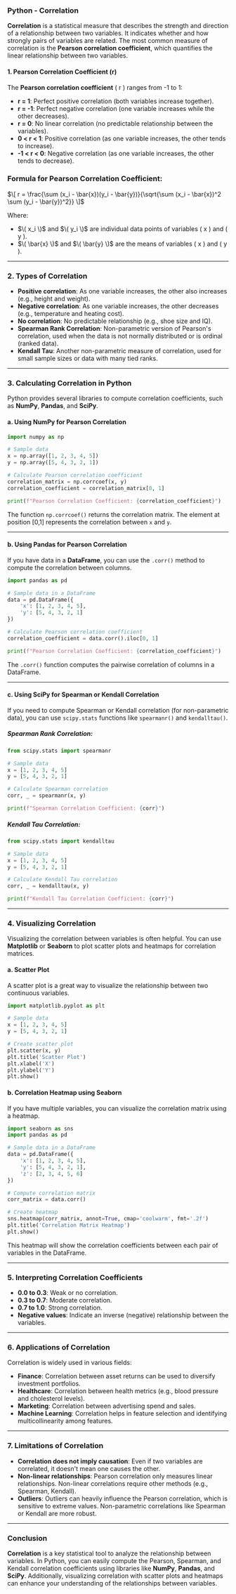 ### Python - Correlation

**Correlation** is a statistical measure that describes the strength and direction of a relationship between two variables. It indicates whether and how strongly pairs of variables are related. The most common measure of correlation is the **Pearson correlation coefficient**, which quantifies the linear relationship between two variables.

#### 1. **Pearson Correlation Coefficient (r)**

The **Pearson correlation coefficient** \( r \) ranges from -1 to 1:
- **r = 1**: Perfect positive correlation (both variables increase together).
- **r = -1**: Perfect negative correlation (one variable increases while the other decreases).
- **r = 0**: No linear correlation (no predictable relationship between the variables).
- **0 < r < 1**: Positive correlation (as one variable increases, the other tends to increase).
- **-1 < r < 0**: Negative correlation (as one variable increases, the other tends to decrease).

### Formula for Pearson Correlation Coefficient:

$\[
r = \frac{\sum (x_i - \bar{x})(y_i - \bar{y})}{\sqrt{\sum (x_i - \bar{x})^2 \sum (y_i - \bar{y})^2}}
\]$

Where:
- $\( x_i \)$ and $\( y_i \)$ are individual data points of variables \( x \) and \( y \).
- $\( \bar{x} \)$ and $\( \bar{y} \)$ are the means of variables \( x \) and \( y \).

---

### 2. **Types of Correlation**

- **Positive correlation**: As one variable increases, the other also increases (e.g., height and weight).
- **Negative correlation**: As one variable increases, the other decreases (e.g., temperature and heating cost).
- **No correlation**: No predictable relationship (e.g., shoe size and IQ).
- **Spearman Rank Correlation**: Non-parametric version of Pearson's correlation, used when the data is not normally distributed or is ordinal (ranked data).
- **Kendall Tau**: Another non-parametric measure of correlation, used for small sample sizes or data with many tied ranks.

---

### 3. **Calculating Correlation in Python**

Python provides several libraries to compute correlation coefficients, such as **NumPy**, **Pandas**, and **SciPy**.

#### a. **Using NumPy for Pearson Correlation**

```python
import numpy as np

# Sample data
x = np.array([1, 2, 3, 4, 5])
y = np.array([5, 4, 3, 2, 1])

# Calculate Pearson correlation coefficient
correlation_matrix = np.corrcoef(x, y)
correlation_coefficient = correlation_matrix[0, 1]

print(f"Pearson Correlation Coefficient: {correlation_coefficient}")
```

The function `np.corrcoef()` returns the correlation matrix. The element at position [0,1] represents the correlation between `x` and `y`.

---

#### b. **Using Pandas for Pearson Correlation**

If you have data in a **DataFrame**, you can use the `.corr()` method to compute the correlation between columns.

```python
import pandas as pd

# Sample data in a DataFrame
data = pd.DataFrame({
    'x': [1, 2, 3, 4, 5],
    'y': [5, 4, 3, 2, 1]
})

# Calculate Pearson correlation coefficient
correlation_coefficient = data.corr().iloc[0, 1]

print(f"Pearson Correlation Coefficient: {correlation_coefficient}")
```

The `.corr()` function computes the pairwise correlation of columns in a DataFrame.

---

#### c. **Using SciPy for Spearman or Kendall Correlation**

If you need to compute Spearman or Kendall correlation (for non-parametric data), you can use `scipy.stats` functions like `spearmanr()` and `kendalltau()`.

##### Spearman Rank Correlation:
```python
from scipy.stats import spearmanr

# Sample data
x = [1, 2, 3, 4, 5]
y = [5, 4, 3, 2, 1]

# Calculate Spearman correlation
corr, _ = spearmanr(x, y)

print(f"Spearman Correlation Coefficient: {corr}")
```

##### Kendall Tau Correlation:
```python
from scipy.stats import kendalltau

# Sample data
x = [1, 2, 3, 4, 5]
y = [5, 4, 3, 2, 1]

# Calculate Kendall Tau correlation
corr, _ = kendalltau(x, y)

print(f"Kendall Tau Correlation Coefficient: {corr}")
```

---

### 4. **Visualizing Correlation**

Visualizing the correlation between variables is often helpful. You can use **Matplotlib** or **Seaborn** to plot scatter plots and heatmaps for correlation matrices.

#### a. **Scatter Plot**

A scatter plot is a great way to visualize the relationship between two continuous variables.

```python
import matplotlib.pyplot as plt

# Sample data
x = [1, 2, 3, 4, 5]
y = [5, 4, 3, 2, 1]

# Create scatter plot
plt.scatter(x, y)
plt.title('Scatter Plot')
plt.xlabel('X')
plt.ylabel('Y')
plt.show()
```

#### b. **Correlation Heatmap using Seaborn**

If you have multiple variables, you can visualize the correlation matrix using a heatmap.

```python
import seaborn as sns
import pandas as pd

# Sample data in a DataFrame
data = pd.DataFrame({
    'x': [1, 2, 3, 4, 5],
    'y': [5, 4, 3, 2, 1],
    'z': [2, 3, 4, 5, 6]
})

# Compute correlation matrix
corr_matrix = data.corr()

# Create heatmap
sns.heatmap(corr_matrix, annot=True, cmap='coolwarm', fmt='.2f')
plt.title('Correlation Matrix Heatmap')
plt.show()
```

This heatmap will show the correlation coefficients between each pair of variables in the DataFrame.

---

### 5. **Interpreting Correlation Coefficients**

- **0.0 to 0.3**: Weak or no correlation.
- **0.3 to 0.7**: Moderate correlation.
- **0.7 to 1.0**: Strong correlation.
- **Negative values**: Indicate an inverse (negative) relationship between the variables.

---

### 6. **Applications of Correlation**

Correlation is widely used in various fields:
- **Finance**: Correlation between asset returns can be used to diversify investment portfolios.
- **Healthcare**: Correlation between health metrics (e.g., blood pressure and cholesterol levels).
- **Marketing**: Correlation between advertising spend and sales.
- **Machine Learning**: Correlation helps in feature selection and identifying multicollinearity among features.

---

### 7. **Limitations of Correlation**

- **Correlation does not imply causation**: Even if two variables are correlated, it doesn't mean one causes the other.
- **Non-linear relationships**: Pearson correlation only measures linear relationships. Non-linear correlations require other methods (e.g., Spearman, Kendall).
- **Outliers**: Outliers can heavily influence the Pearson correlation, which is sensitive to extreme values. Non-parametric correlations like Spearman or Kendall are more robust.

---

### Conclusion

**Correlation** is a key statistical tool to analyze the relationship between variables. In Python, you can easily compute the Pearson, Spearman, and Kendall correlation coefficients using libraries like **NumPy**, **Pandas**, and **SciPy**. Additionally, visualizing correlation with scatter plots and heatmaps can enhance your understanding of the relationships between variables.
